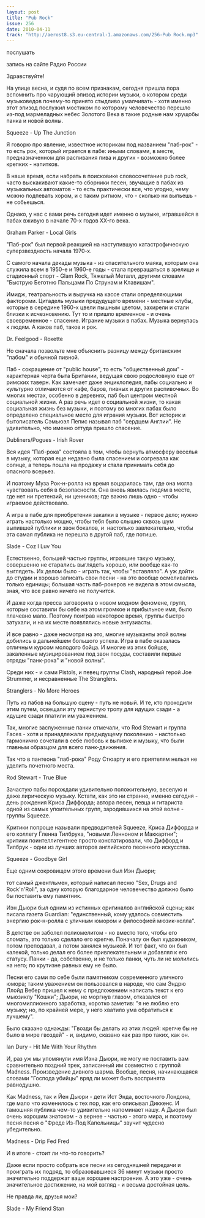 ```yaml
---
layout: post
title: "Pub Rock"
issue: 256
date: 2010-04-11
track: "http://aerost8.s3.eu-central-1.amazonaws.com/256-Pub Rock.mp3"
---
```


послушать

запись на сайте Радио России

Здравствуйте!

На улице весна, и судя по всем признакам, сегодня пришла пора вспомнить про чарующий эпизод истории музыки, о котором среди музыковедов почему-то принято стыдливо умалчивать - хотя именно этот эпизод послужил мостиком по которому человечество перешло из-под мармеладных небес Золотого Века в такие родные нам хрущобы панка и новой волны.

Squeeze - Up The Junction

Я говорю про явление, известное историкам под названием "паб-рок" - то есть рок, который играется в пабе: иными словами, в месте, предназначенном для распивания пива и других - возможно более крепких - напитков.

В наше время, если набрать в поисковике словосочетание pub rock, часто выскакивают какие-то сборники песен, звучащие в пабах из музыкальных автоматов - то есть практически все, что угодно, чему можно подпевать хором, и с таким ритмом, что - сколько ни выпьешь - не собьешься.

Однако, у нас с вами речь сегодня идет именно о музыке, игравшейся в пабах вживую в начале 70-х годов XX-го века.

Graham Parker - Local Girls

"Паб-рок" был первой реакцией на наступившую катастрофическую суперзвездность начала 1970-х.

С самого начала декады музыка - из спасительного маяка, которым она служила всем в 1950-е и 1960-е годы - стала превращаться в зрелище и стадионный спорт - Glam Rock, Тяжелый Металл, другими словами "Быструю Беготню Пальцами По Струнам и Клавишам".

Имидж, театральность и выручка на кассе стали определяющими фактороми. Цитадель музыки предудущего времени - местные клубы, которые в середине 1960-х цвели пышным цветом, захирели и стали близки к исчезновению. Тут то и пришло временное - и очень своевременное - спасение. Играние музыки в пабах. Музыка вернулась к людям. А каков паб, таков и рок.

Dr. Feelgood - Roxette

Но сначала позвольте мне объяснить разницу между британским "пабом" и обычной пивной.

Паб - сокращение от "public house", то есть "общественный дом" - характерная черта быта Британии, ведущая свою родословную еще от римских таверн. Как замечает даже энциклопедия, пабы социально и культурно отличаются от кафе, баров, пивных и других распивочных. Во многих местах, особенно в деревнях, паб был центром местной социальной жизни. А раз речь идет о социальной жизни, то какая социальная жизнь без музыки, и поэтому во многих пабах было определено специальное место для играния музыки. Вот историк и бытописатель Сэмьюэл Пепис называл паб "сердцем Англии". Не удивительно, что именно оттуда пришло спасение.

Dubliners/Pogues - Irish Rover

Вся идея "Паб-рока" состояла в том, чтобы вернуть атмосферу веселья в музыку, которая еще недавно была спасением и согревала как солнце, а теперь пошла на продажу и стала принимать себя до опасного всерьез.

И поэтому Муза Рок-н-ролла на время воцарилась там, где она могла чувствовать себя в безопасности. Она вновь явилась людям в месте, где нет ни претензий, ни ценников; где важно лишь одно - чтобы играемое действовало.

А игра в пабе для приобретения закалки в музыке - первое дело; нужно играть настолько мощно, чтобы тебя было слышно сквозь шум выпившей публики и звон бокалов, и  настолько завлекательно, чтобы эта самая публика не перешла в другой паб, где потише.

Slade - Coz I Luv You

Естественно, большей частью группы, игравшие такую музыку, совершенно не старались выглядеть хорошо, или вообще как-то выглядеть. Их делом было - играть так, чтобы "вставляло". А уж дойти до студии и хорошо записать свои песни - на это вообще осмеливались только единицы; большая часть паб-рокеров не видела в этом смысла, зная, что все равно ничего не получится.

И даже когда пресса заговорила о новом модном феномене, групп, которые составили бы себе на этом громкое и прибыльное имя, было плачевно мало. Поэтому поиграв некоторое время, группы быстро затухали, и на их месте появлялись новые энтузиасты.

И все равно - даже несмотря на это, многие музыканты этой волны добились в дальнейшем большого успеха. Игра в пабе оказалась отличным курсом молодого бойца. И многие из этих бойцов, закаленные музицированием под звон посуды, составили первые отряды "панк-рока" и "новой волны".

Среди них - и сами Pistols, и певец группы Clash, народный герой Joe Strummer, и несравненные The Stranglers.

Stranglers - No More Heroes

Путь из пабов на большую сцену - путь не новый. И те, кто проходили этим путем, освещали эту тернистую тропу для идущих сзади - а идущие сзади платили им уважением.

Так, многие заслуженные панки отмечали, что Rod Stewart и группа Faces - хотя и принадлежали предыдущему поколению - настолько гармонично сочетали в себе любовь к выпивке и музыку, что были главным образцом для всего панк-движения.

Так что в пантеона "паб-рока" Роду Стюарту и его приятелям нельзя не уделить почетного места.

Rod Stewart - True Blue

Зачастую пабы порождали удивительно положительную, веселую и даже лирическую музыку. Кстати, как это ни странно, именно сегодня - день рождения Криса Диффорда; автора песен, певца и гитариста одной из самых упоительных групп, зародившихся на этой волне - группы Squeeze.

Критики попроще называли предводителей Squeeze, Криса Диффорда и его коллегу Гленна Тилбрука, "новыми Ленноном и Маккартни"; критики поинтеллигентнее просто констатировали, что Диффорд и Тилбрук - одни из лучших авторов английского песенного искусства.

Squeeze - Goodbye Girl

Еще одним сокровищем этого времени был Иэн Дьюри;

тот самый джентльмен, который написал песню "Sex, Drugs and Rock'n'Roll", за одну которую благодарное человечество должно было бы поставить ему памятник.

Иэн Дьюри был одним из истинных оригиналов английской сцены; как писала газета Guardian: "единственный, кому удалось совместить энергию рок-н-ролла с уличным юмором и философией мюзик-холла".

В детстве он заболел полиомелитом - но вместо того, чтобы его сломать, это только сделало его крепче. Поначалу он был художником, потом преподавал, а потом занялся музыкой. И тот факт, что он был калекой, только делал его более привлекательным и добавлял к его статусу. Панки - да, собственно, и не только панки, чуть ли не молились на него; по крутизне равных ему не было.

Песни его сами по себе были памятником современного уличного юмора; таким уважением он пользовался в народе, что сам Эндрю Ллойд Вебер пришел к нему с предложением написать текст к его мьюзиклу "Кошки"; Дьюри, не моргнув глазом, отказался от многомиллионного заработка, коротко заметив: "я не люблю его музыку; но, по крайней мере, у него хватило ума обратиться к лучшему".

Было сказано однажды: "Гвозди бы делать из этих людей: крепче бы не было в мире гвоздей" - и, видимо, сказано как раз про таких, как он.

Ian Dury - Hit Me With Your Rhythm

И, раз уж мы упомянули имя Иэна Дьюри, не могу не поставить вам сравнительно поздний трек, записанный им совместно с группой Madness. Произведение дивного шарма. Вообще, песня, начинающаяся словами "Господа убийцы" вряд ли может быть воспринята равнодушно.

Как Madness, так и Йен Дьюри - дети Ист Энда, восточного Лондона, где мало что изменилось с тех пор, как его описывал Диккенс. И тамошняя публика чем-то удивительно напоминает нашу. А Дьюри был очень хорошим знатоком - а вернее - частью - этого мира, и поэтому песня песня о "Фреде Из-Под Капельницы" звучит чудесно убедительно.

Madness - Drip Fed Fred

И в итоге - стоит ли что-то говорить?

Даже если просто собрать все песни из сегодняшней передачи и проиграть их подряд, то образовавшиеся 36 минут музыки просто значительно поддержат ваше хорошее настроение. А это уже - очень значительное достижение, на мой взгляд - и весьма достойная цель.

Не правда ли, друзья мои?

Slade - My Friend Stan
